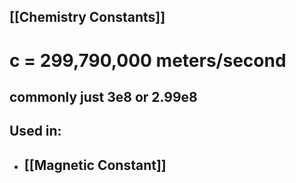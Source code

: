 ## [[Chemistry Constants]]

# c = 299,790,000 meters/second
## commonly just 3e8 or 2.99e8

## Used in:
- ## [[Magnetic Constant]]
